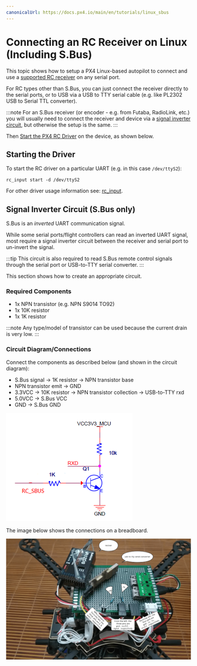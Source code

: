 ```yaml
---
canonicalUrl: https://docs.px4.io/main/en/tutorials/linux_sbus
---
```


# Connecting an RC Receiver on Linux (Including S.Bus)

This topic shows how to setup a PX4 Linux-based autopilot to connect and use a [supported RC receiver](../getting_started/rc_transmitter_receiver.md) on any serial port.

For RC types other than S.Bus, you can just connect the receiver directly to the serial ports, or to USB via a USB to TTY serial cable (e.g. like PL2302 USB to Serial TTL converter).

:::note
For an S.Bus receiver (or encoder - e.g. from Futaba, RadioLink, etc.) you will usually need to connect the receiver and device via a [signal inverter circuit](#signal_inverter_circuit), but otherwise the setup is the same.
:::

Then [Start the PX4 RC Driver](#start_driver) on the device, as shown below.


<a id="start_driver"></a>
## Starting the Driver

To start the RC driver on a particular UART (e.g. in this case `/dev/ttyS2`): 
```
rc_input start -d /dev/ttyS2
```

For other driver usage information see: [rc_input](../modules/modules_driver.md#rc-input).


<a id="signal_inverter_circuit"></a>
## Signal Inverter Circuit (S.Bus only)

S.Bus is an *inverted* UART communication signal.

While some serial ports/flight controllers can read an inverted UART signal, most require a signal inverter circuit between the receiver and serial port to un-invert the signal.

:::tip
This circuit is also required to read S.Bus remote control signals through the serial port or USB-to-TTY serial converter.
:::

This section shows how to create an appropriate circuit.

### Required Components

* 1x NPN transistor (e.g. NPN S9014 TO92)
* 1x 10K resistor
* 1x 1K resistor

:::note
Any type/model of transistor can be used because the current drain is very low.
:::

### Circuit Diagram/Connections

Connect the components as described below (and shown in the circuit diagram):

* S.Bus signal &rarr; 1K resistor &rarr; NPN transistor base
* NPN transistor emit &rarr; GND
* 3.3VCC &rarr; 10K resistor &rarr; NPN transistor collection &rarr; USB-to-TTY rxd
* 5.0VCC &rarr; S.Bus VCC
* GND &rarr; S.Bus GND

![Signal inverter circuit diagram](../../assets/sbus/driver_sbus_signal_inverter_circuit_diagram.png)

The image below shows the connections on a breadboard.

![Signal inverter breadboard](../../assets/sbus/driver_sbus_signal_inverter_breadboard.png)
